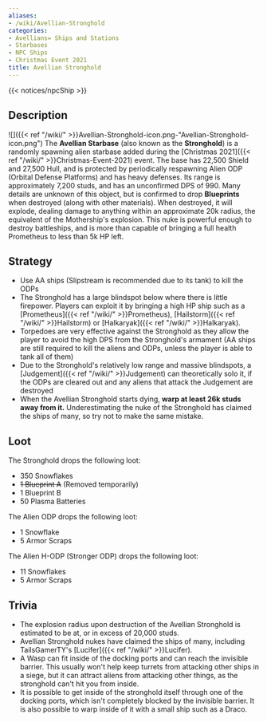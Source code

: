 ```yaml
---
aliases:
- /wiki/Avellian-Stronghold
categories:
- Avellians= Ships and Stations
- Starbases
- NPC Ships
- Christmas Event 2021
title: Avellian Stronghold
---  
```


{{< notices/npcShip >}} 

## **Description**

![]({{< ref "/wiki/" >}}Avellian-Stronghold-icon.png-"Avellian-Stronghold-icon.png") The **Avellian Starbase** (also known as the **Stronghold**) is a randomly spawning alien starbase added during the [Christmas 2021]({{< ref "/wiki/" >}}Christmas-Event-2021) event. The base has 22,500 Shield and 27,500 Hull, and is protected by periodically respawning Alien ODP (Orbital Defense Platforms) and has heavy defenses. Its range is approximately 7,200 studs, and has an unconfirmed DPS of 990. Many details are unknown of this object, but is confirmed to drop **Blueprints** when destroyed (along with other materials). When destroyed, it will explode, dealing damage to anything within an approximate 20k radius, the equivalent of the Mothership's explosion. This nuke is powerful enough to destroy battleships, and is more than capable of bringing a full health Prometheus to less than 5k HP left.

## **Strategy**

- Use AA ships (Slipstream is recommended due to its tank) to kill the ODPs
- The Stronghold has a large blindspot below where there is little firepower. Players can exploit it by bringing a high HP ship such as a [Prometheus]({{< ref "/wiki/" >}}Prometheus), [Hailstorm]({{< ref "/wiki/" >}}Hailstorm) or [Halkaryak]({{< ref "/wiki/" >}}Halkaryak).
- Torpedoes are very effective against the Stronghold as they allow the player to avoid the high DPS from the Stronghold's armament (AA ships are still required to kill the aliens and ODPs, unless the player is able to tank all of them)
- Due to the Stronghold's relatively low range and massive blindspots, a [Judgement]({{< ref "/wiki/" >}}Judgement) can theoretically solo it, if the ODPs are cleared out and any aliens that attack the Judgement are destroyed
- When the Avellian Stronghold starts dying, **warp at least 26k studs away from it.** Underestimating the nuke of the Stronghold has claimed the ships of many, so try not to make the same mistake.

## **Loot**

The Stronghold drops the following loot:

- 350 Snowflakes
- <s>1 Blueprint A</s> (Removed temporarily)
- 1 Blueprint B
- 50 Plasma Batteries

The Alien ODP drops the following loot:

- 1 Snowflake
- 5 Armor Scraps

The Alien H-ODP (Stronger ODP) drops the following loot:

- 11 Snowflakes
- 5 Armor Scraps

## **Trivia**

- The explosion radius upon destruction of the Avellian Stronghold is estimated to be at, or in excess of 20,000 studs.
- Avellian Stronghold nukes have claimed the ships of many, including TailsGamerTY's [Lucifer]({{< ref "/wiki/" >}}Lucifer).
- A Wasp can fit inside of the docking ports and can reach the invisible barrier. This usually won't help keep turrets from attacking other ships in a siege, but it can attract aliens from attacking other things, as the stronghold can't hit you from inside.
- It is possible to get inside of the stronghold itself through one of the docking ports, which isn't completely blocked by the invisible barrier. It is also possible to warp inside of it with a small ship such as a Draco.